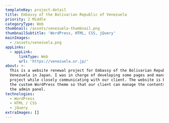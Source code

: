 ```yaml
---
templateKey: project-detail
title: Embassy of the Bolivarian Republic of Venezuela
priority: 2 Middle
categoryType: Web
thumbnail: /assets/venezuela-thumbnail.png
thumbnailSubtitle: 'WordPress, HTML, CSS, jQuery'
mainImages:
  - /assets/venezuela.png
appLinks:
  - appLink:
      linkType: Web
      url: 'https://venezuela.or.jp/'
about: >-
  This is a website renewal project for Embassy of the Bolivarian Republic of
  Venezuela in Japan. I was in charge of developing some pages and managing the
  project while closely communicating with our client. The website is build with
  the custom WordPress theme so that our client can manage the contents through
  the admin panel.
technologies:
  - WordPress
  - HTML / CSS
  - jQuery
extraImages: []
---
```


